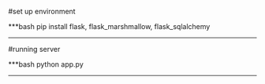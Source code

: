#set up environment

***bash
  pip install flask, flask_marshmallow, flask_sqlalchemy
***


#running server

***bash 
  python app.py
***


